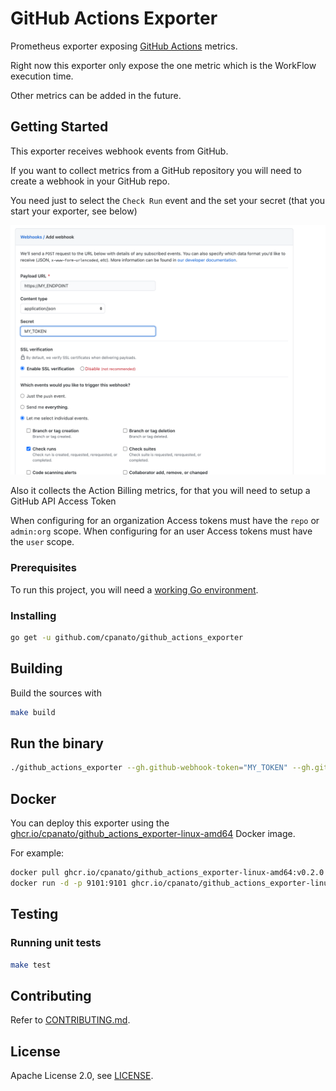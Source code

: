 # GitHub Actions Exporter

Prometheus exporter exposing [GitHub Actions](https://github.com/features/actions) metrics.

Right now this exporter only expose the one metric which is the WorkFlow execution
time.

Other metrics can be added in the future.

## Getting Started

This exporter receives webhook events from GitHub.

If you want to collect metrics from a GitHub repository you will need to create a webhook
in your GitHub repo.

You need just to select the `Check Run` event and the set your secret (that you start your exporter, see below)

![gh_webook](./assets/gh_webhook.png)

Also it collects the Action Billing metrics, for that you will need to setup a GitHub API Access Token

When configuring for an organization Access tokens must have the `repo` or `admin:org` scope.
When configuring for an user Access tokens must have the `user` scope.


### Prerequisites

To run this project, you will need a [working Go environment](https://golang.org/doc/install).

### Installing

```bash
go get -u github.com/cpanato/github_actions_exporter
```

## Building

Build the sources with

```bash
make build
```

## Run the binary

```bash
./github_actions_exporter --gh.github-webhook-token="MY_TOKEN" --gh.github-api-token="Accesstoken" --gh.github-org="honk_org"
```

## Docker

You can deploy this exporter using the [ghcr.io/cpanato/github_actions_exporter-linux-amd64](https://github.com/users/cpanato/packages/container/package/github_actions_exporter-linux-amd64) Docker image.

For example:

```bash
docker pull ghcr.io/cpanato/github_actions_exporter-linux-amd64:v0.2.0
docker run -d -p 9101:9101 ghcr.io/cpanato/github_actions_exporter-linux-amd64:v0.2.0 --gh.github-webhook-token="1234567890token" --gh.github-api-token="Accesstoken" --gh.github-org="honk_org"
```

## Testing

### Running unit tests

```bash
make test
```

## Contributing

Refer to [CONTRIBUTING.md](https://github.com/cpanato/github_actions_exporter/blob/master/CONTRIBUTING.md).

## License

Apache License 2.0, see [LICENSE](https://github.com/cpanato/github_actions_exporter/blob/master/LICENSE).

